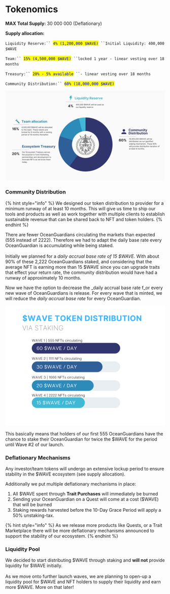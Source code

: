 # Tokenomics

**MAX** **Total Supply:** 30 000 000 (Deflationary)

**Supply allocation:**

`Liquidity Reserve:`` `<mark style="color:blue;">`4% (1,200,000 $WAVE)`</mark>` ``Initial Liquidity: 400,000 $WAVE`

`Team:`` `<mark style="color:blue;">`15% (4,500,000 $WAVE)`</mark>` ``locked 1 year - linear vesting over 18 months`

`Treasury:`` `<mark style="color:blue;">`20% - 5% available`</mark>` ``- linear vesting over 18 months`

`Community Distribution:`` `<mark style="color:blue;">`60% (18,000,000 $WAVE)`</mark>

![$WAVE Token Allocation](<../../.gitbook/assets/wave allocation graphic.jpeg>)



### Community Distribution

{% hint style="info" %}
We designed our token distribution to provider for a minimum runway of at least 10 months. This will give us time to ship our tools and products as well as work together with multiple clients to establish sustainable revenue that can be shared back to NFT and token holders.
{% endhint %}

There are fewer OceanGuardians circulating the markets than expected (555 instead of 2222). Therefore we had to adapt the daily base rate every OceanGuardian is accumulating while being staked. \
\
Initially we planned for a _daily accrual base rate of 15 $WAVE._ With about 90% of these 2,222 OceanGuardians staked, and considering that the average NFT is earning more than 15 $WAVE since you can upgrade traits that effect your return rate, the community distribution would have had a runway of approximately 10 months.

Now we have the option to decrease the _daily accrual base rate f_or every new wave of OceanGuardians is release. For every wave that is minted, we will reduce the _daily accrual base rate_ for every OceanGuardian.&#x20;

![Daily Base accrual rate depending on circulating NFT supply](<../../.gitbook/assets/wave distribution (1).png>)

This basically means that holders of our first 555 OceanGuardians have the chance to stake their OceanGuardian for twice the $WAVE for the period until Wave #2 of our launch.

###

### Deflationary Mechanisms

Any investor/team tokens will undergo an extensive lockup period to ensure stability in the $WAVE ecosystem (see supply allocation).

Additionally we put multiple deflationary mechanisms in place:

1. All $WAVE spent through **Trait Purchases** will immediately be burned
2. Sending your OceanGuardian on a Quest will come at a cost ($WAVE) that will be burned
3. Staking rewards harvested before the 10-Day Grace Period will apply a 50% unstaking-tax.

{% hint style="info" %}
As we release more products like Quests, or a Trait Marketplace there will be more deflationary mechanisms announced to support the stability of our ecosystem.
{% endhint %}



### Liquidity Pool

We decided to start distributing $WAVE through staking and **will not** provide liquidity for $WAVE initially. \
\
As we move onto further launch waves, we are planning to open-up a liquidity pool for $WAVE and NFT holders to supply their liquidity and earn more $WAVE. More on that later!
